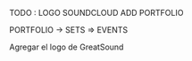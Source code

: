 TODO :
    LOGO SOUNDCLOUD 
    ADD PORTFOLIO 


PORTFOLIO -> SETS => EVENTS 

Agregar el logo de GreatSound 